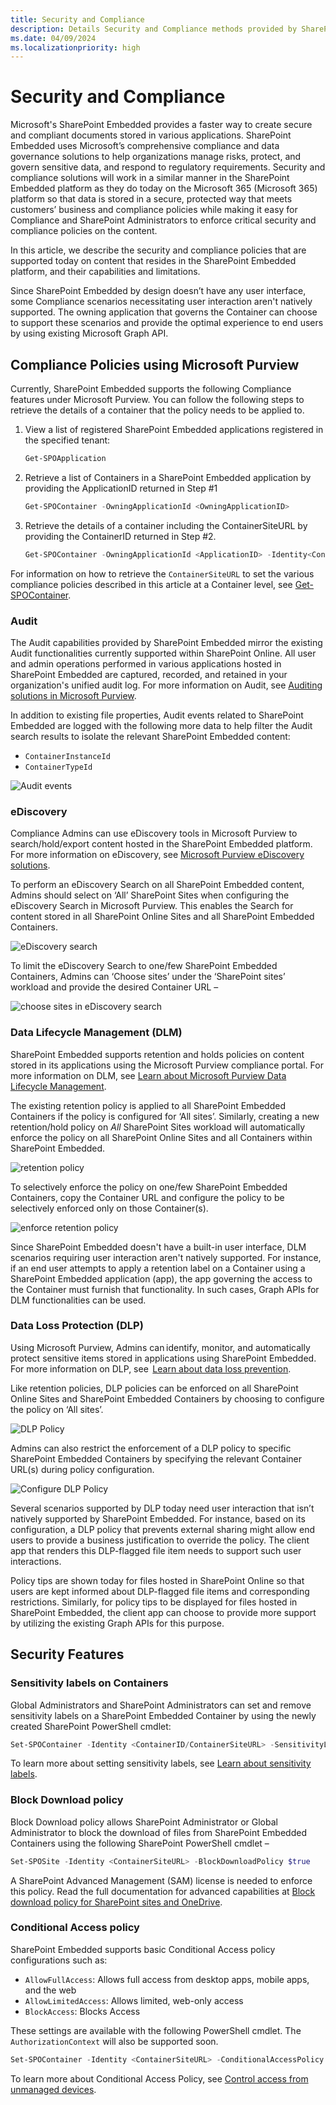 ```yaml
---
title: Security and Compliance
description: Details Security and Compliance methods provided by SharePoint Embedded
ms.date: 04/09/2024
ms.localizationpriority: high
---
```


# Security and Compliance

Microsoft's SharePoint Embedded provides a faster way to create secure and compliant documents stored in various applications. SharePoint Embedded uses Microsoft’s comprehensive compliance and data governance solutions to help organizations manage risks, protect, and govern sensitive data, and respond to regulatory requirements. Security and compliance solutions will work in a similar manner in the SharePoint Embedded platform as they do today on the Microsoft 365 (Microsoft 365) platform so that data is stored in a secure, protected way that meets customers’ business and compliance policies while making it easy for Compliance and SharePoint Administrators to enforce critical security and compliance policies on the content.

In this article, we describe the security and compliance policies that are supported today on content that resides in the SharePoint Embedded platform, and their capabilities and limitations.

Since SharePoint Embedded by design doesn’t have any user interface, some Compliance scenarios necessitating user interaction aren't natively supported. The owning application that governs the Container can choose to support these scenarios and provide the optimal experience to end users by using existing Microsoft Graph API.

## Compliance Policies using Microsoft Purview

Currently, SharePoint Embedded supports the following Compliance features under Microsoft Purview.  You can follow the following steps to retrieve the details of a container that the policy needs to be applied to.

1. View a list of registered SharePoint Embedded applications registered in the specified tenant:

    ```powershell
    Get-SPOApplication
    ```

1. Retrieve a list of Containers in a SharePoint Embedded application by providing the ApplicationID returned in Step #1

    ```powershell
    Get-SPOContainer -OwningApplicationId <OwningApplicationID>
    ```

1. Retrieve the details of a container including the ContainerSiteURL by providing the ContainerID returned in Step #2.

    ```powershell
    Get-SPOContainer -OwningApplicationId <ApplicationID> -Identity<ContainerID>
    ```

For information on how to retrieve the `ContainerSiteURL` to set the various compliance policies described in this article at a Container level, see [Get-SPOContainer](/powershell/module/sharepoint-online/get-spocontainer).

### Audit

The Audit capabilities provided by SharePoint Embedded mirror the existing Audit functionalities currently supported within SharePoint Online. All user and admin operations performed in various applications hosted in SharePoint Embedded are captured, recorded, and retained in your organization's unified audit log. For more information on Audit, see [Auditing solutions in Microsoft Purview](/purview/audit-solutions-overview).

In addition to existing file properties, Audit events related to SharePoint Embedded are logged with the following more data to help filter the Audit search results to isolate the relevant SharePoint Embedded content:

- `ContainerInstanceId`
- `ContainerTypeId`

![Audit events](../images/sc1.png)

### eDiscovery

Compliance Admins can use eDiscovery tools in Microsoft Purview to search/hold/export content hosted in the SharePoint Embedded platform. For more information on eDiscovery, see [Microsoft Purview eDiscovery solutions](/purview/ediscovery).

To perform an eDiscovery Search on all SharePoint Embedded content, Admins should select on ‘All’ SharePoint Sites when configuring the eDiscovery Search in Microsoft Purview. This enables the Search for content stored in all SharePoint Online Sites and all SharePoint Embedded Containers.

![eDiscovery search](../images/sc2.png)

To limit the eDiscovery Search to one/few SharePoint Embedded Containers, Admins can ‘Choose sites’ under the ‘SharePoint sites’ workload and provide the desired Container URL –

![choose sites in eDiscovery search](../images/sc3.png)

### Data Lifecycle Management (DLM)

SharePoint Embedded supports retention and holds policies on content stored in its applications using the Microsoft Purview compliance portal. For more information on DLM, see [Learn about Microsoft Purview Data Lifecycle Management](/purview/data-lifecycle-management).

The existing retention policy is applied to all SharePoint Embedded Containers if the policy is configured for ‘All sites’. Similarly, creating a new retention/hold policy on *All* SharePoint Sites workload will automatically enforce the policy on all SharePoint Online Sites and all Containers within SharePoint Embedded.

![retention policy](../images/sc4.png)

To selectively enforce the policy on one/few SharePoint Embedded Containers, copy the Container URL and configure the policy to be selectively enforced only on those Container(s).

![enforce retention policy](../images/sc5.png)

Since SharePoint Embedded doesn't have a built-in user interface, DLM scenarios requiring user interaction aren't natively supported. For instance, if an end user attempts to apply a retention label on a Container using a SharePoint Embedded application (app), the app governing the access to the Container must furnish that functionality. In such cases, Graph APIs for DLM functionalities can be used.

### Data Loss Protection (DLP)

Using Microsoft Purview, Admins can identify, monitor, and automatically protect sensitive items stored in applications using SharePoint Embedded. For more information on DLP, see  [Learn about data loss prevention](/purview/dlp-learn-about-dlp).

Like retention policies, DLP policies can be enforced on all SharePoint Online Sites and SharePoint Embedded Containers by choosing to configure the policy on ‘All sites’.

![DLP Policy](../images/sc6.png)

Admins can also restrict the enforcement of a DLP policy to specific SharePoint Embedded Containers by specifying the relevant Container URL(s) during policy configuration.

![Configure DLP Policy](../images/sc7.png)

Several scenarios supported by DLP today need user interaction that isn’t natively supported by SharePoint Embedded. For instance, based on its configuration, a DLP policy that prevents external sharing might allow end users to provide a business justification to override the policy. The client app that renders this DLP-flagged file item needs to support such user interactions.

Policy tips are shown today for files hosted in SharePoint Online so that users are kept informed about DLP-flagged file items and corresponding restrictions. Similarly, for policy tips to be displayed for files hosted in SharePoint Embedded, the client app can choose to provide more support by utilizing the existing Graph APIs for this purpose.

## Security Features

### Sensitivity labels on Containers

Global Administrators and SharePoint Administrators can set and remove sensitivity labels on a SharePoint Embedded Container by using the newly created SharePoint PowerShell cmdlet:

```powershell
Set-SPOContainer -Identity <ContainerID/ContainerSiteURL> -SensitivityLabel <SensitivityLabelGUID>
```

To learn more about setting sensitivity labels, see [Learn about sensitivity labels](/purview/sensitivity-labels).

### Block Download policy

Block Download policy allows SharePoint Administrator or Global Administrator to block the download of files from SharePoint Embedded Containers using the following SharePoint PowerShell cmdlet –

```powershell
Set-SPOSite -Identity <ContainerSiteURL> -BlockDownloadPolicy $true
```

A SharePoint Advanced Management (SAM) license is needed to enforce this policy. Read the full documentation for advanced capabilities at [Block download policy for SharePoint sites and OneDrive](/sharepoint/block-download-from-sites).

### Conditional Access policy

SharePoint Embedded supports basic Conditional Access policy configurations such as:

- `AllowFullAccess`: Allows full access from desktop apps, mobile apps, and the web
- `AllowLimitedAccess`: Allows limited, web-only access
- `BlockAccess`: Blocks Access

These settings are available with the following PowerShell cmdlet. The `AuthorizationContext` will also be supported soon.

```powershell
Set-SPOContainer -Identity <ContainerSiteURL> -ConditionalAccessPolicy <SPOConditionalAccessPolicyType>
```

To learn more about Conditional Access Policy, see [Control access from unmanaged devices](/sharepoint/control-access-from-unmanaged-devices).
